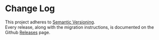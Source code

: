 # Change Log

This project adheres to [Semantic Versioning](http://semver.org/).  
Every release, along with the migration instructions, is documented on the Github [Releases](https://github.com/luwes/redux-proxy-selectors/releases) page.
